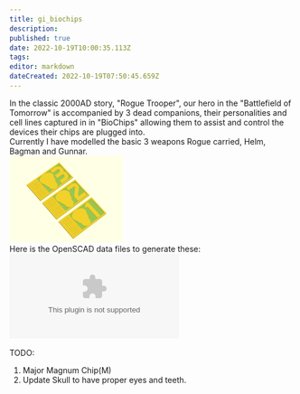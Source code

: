```yaml
---
title: gi_biochips
description: 
published: true
date: 2022-10-19T10:00:35.113Z
tags: 
editor: markdown
dateCreated: 2022-10-19T07:50:45.659Z
---
```


In the classic 2000AD story, "Rogue Trooper", our hero in the "Battlefield of Tomorrow" is accompanied by 3 dead companions, their personalities and cell lines captured in in "BioChips" allowing them to assist and control the devices their chips are plugged into.  
Currently I have modelled the basic 3 weapons Rogue carried, Helm, Bagman and Gunnar.  
<img src="/projects/biochips.png" width="200" />  
Here is the OpenSCAD data files to generate these: ![](/projects/biochip.zip)

TODO:

1.  Major Magnum Chip(M)
2.  Update Skull to have proper eyes and teeth.
